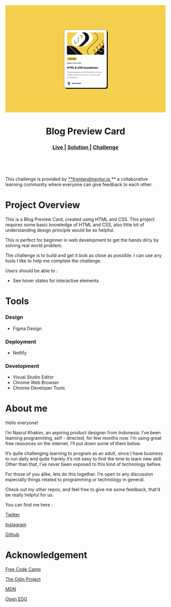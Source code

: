 <img src="/design/screenshot.png"></img>

<h1 align="center">Blog Preview Card</h1>

<div align="center">
  <h3>
    <a href="https://nasrulkhakim-blog-preview-card.netlify.app/" color="white" target="_blank" >
      Live
    </a>
    <span> | </span>
    <a href="#" target="_blank" >
      Solution
    </a>
   <span> | </span>
    <a href="https://www.frontendmentor.io/challenges/blog-preview-card-ckPaj01IcS" target="_blank">
      Challenge
    </a>
  </h3>
</div>
<br>
<br>
<br>

This challenge is provided by [\*\*frontendmentor.io](https://www.frontendmentor.io/home),\*\* a collaborative learning community where everyone can give feedback to each other.

# Project Overview

This is a Blog Preview Card, created using HTML and CSS. This project requires some basic knowledge of HTML and CSS, also little bit of understanding design principle would be so helpful.

This is perfect for beginner in web development to get the hands dirty by solving real world problem.

The challenge is to build and get it look as close as possible. I can use any tools I like to help me complete the challenge.

Users should be able to :

- See hover states for interactive elements

# Tools

### Design

- Figma Design

### Deployment

- Netlify

### Development

- Visual Studio Editor
- Chrome Web Browser
- Chrome Developer Tools

# About me

Hello everyone!

I’m Nasrul Khakim, an aspiring product designer from Indonesia. I’ve been learning programming, self - directed, for few months now. I’m using great free resources on the internet, I’ll put down some of them below.

It’s quite challenging learning to program as an adult, since I have business to run daily and quite frankly it’s not easy to find the time to learn new skill. Other than that, I’ve never been exposed to this kind of technology before.

For those of you alike, lets do this together. I’m open to any discussion especially things related to programming or technology in general.

Check out my other repos, and feel free to give me some feedback, that’d be really helpful for us.

You can find me here :

[Twitter](https://twitter.com/nsrlkha)

[Instagram](https://www.instagram.com/nsrlkha/)

[Github](https://github.com/nasrulkhakim)

# Acknowledgement

[Free Code Camp](https://www.freecodecamp.org/learn)

[The Odin Project](https://www.theodinproject.com/dashboard)

[MDN](https://developer.mozilla.org/en-US/)

[Open EDG](https://edube.org/)
